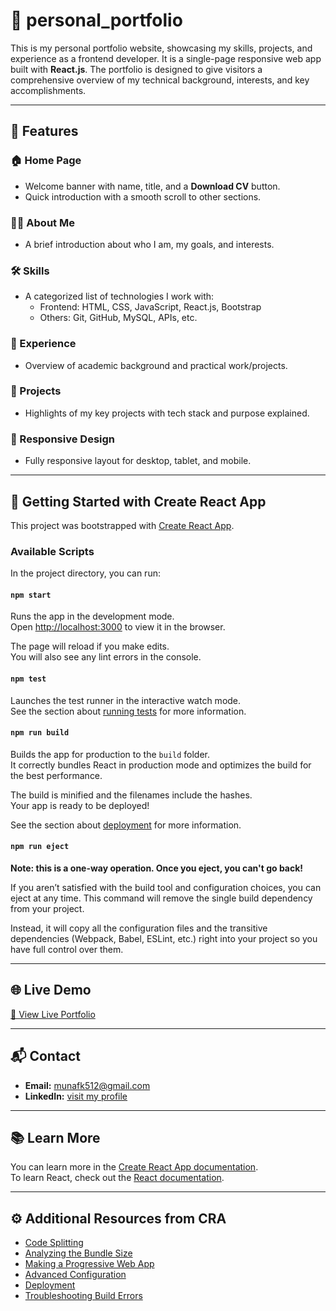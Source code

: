 # 💼 personal_portfolio

This is my personal portfolio website, showcasing my skills, projects, and experience as a frontend developer. It is a single-page responsive web app built with **React.js**. The portfolio is designed to give visitors a comprehensive overview of my technical background, interests, and key accomplishments.

---

## 📌 Features

### 🏠 Home Page
- Welcome banner with name, title, and a **Download CV** button.
- Quick introduction with a smooth scroll to other sections.

### 👨‍💻 About Me
- A brief introduction about who I am, my goals, and interests.

### 🛠️ Skills
- A categorized list of technologies I work with:  
  - Frontend: HTML, CSS, JavaScript, React.js, Bootstrap  
  - Others: Git, GitHub, MySQL, APIs, etc.

### 💼 Experience
- Overview of academic background and practical work/projects.

### 🚀 Projects
- Highlights of my key projects with tech stack and purpose explained.

### 📱 Responsive Design
- Fully responsive layout for desktop, tablet, and mobile.

---

## 🚀 Getting Started with Create React App

This project was bootstrapped with [Create React App](https://github.com/facebook/create-react-app).

### Available Scripts

In the project directory, you can run:

#### `npm start`
Runs the app in the development mode.  
Open [http://localhost:3000](http://localhost:3000) to view it in the browser.

The page will reload if you make edits.  
You will also see any lint errors in the console.

#### `npm test`
Launches the test runner in the interactive watch mode.  
See the section about [running tests](https://facebook.github.io/create-react-app/docs/running-tests) for more information.

#### `npm run build`
Builds the app for production to the `build` folder.  
It correctly bundles React in production mode and optimizes the build for the best performance.

The build is minified and the filenames include the hashes.  
Your app is ready to be deployed!

See the section about [deployment](https://facebook.github.io/create-react-app/docs/deployment) for more information.

#### `npm run eject`
**Note: this is a one-way operation. Once you eject, you can't go back!**

If you aren’t satisfied with the build tool and configuration choices, you can eject at any time. This command will remove the single build dependency from your project.

Instead, it will copy all the configuration files and the transitive dependencies (Webpack, Babel, ESLint, etc.) right into your project so you have full control over them.

---

## 🌐 Live Demo

[🔗 View Live Portfolio](https://munaf-khan-portfolio.netlify.app/)

---

## 📬 Contact

- **Email:** munafk512@gmail.com  
- **LinkedIn:** [visit my profile](https://www.linkedin.com/in/mohd-munaf-khan-30b195231/)  

---

## 📚 Learn More

You can learn more in the [Create React App documentation](https://facebook.github.io/create-react-app/docs/getting-started).  
To learn React, check out the [React documentation](https://reactjs.org/).

---

## ⚙️ Additional Resources from CRA

- [Code Splitting](https://facebook.github.io/create-react-app/docs/code-splitting)  
- [Analyzing the Bundle Size](https://facebook.github.io/create-react-app/docs/analyzing-the-bundle-size)  
- [Making a Progressive Web App](https://facebook.github.io/create-react-app/docs/making-a-progressive-web-app)  
- [Advanced Configuration](https://facebook.github.io/create-react-app/docs/advanced-configuration)  
- [Deployment](https://facebook.github.io/create-react-app/docs/deployment)  
- [Troubleshooting Build Errors](https://facebook.github.io/create-react-app/docs/troubleshooting#npm-run-build-fails-to-minify)
